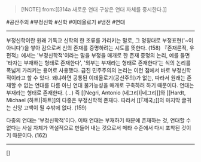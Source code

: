 > [!NOTE] from:[[314a 새로운 연대 구상은 연대 자체를 중시한다.]]

#공산주의 #부정신학 #신학 #이데올로기 #냉전 #연대 

--- 
부정신학이란 원래 기독교 신학의 한 조류를 가리키는 말로, 그 명칭대로 부정표현('~이 아니다')을 쌓아 감으로써 신의 존재를 증명하려는 시도를 뜻한다. (158) 
『존재론적, 우편적』에서는 '부정신학적'이라는 말을 부정을 매개로 한 존재 증명의 논리, 예를 들면 '타자는 부재하는 형태로 존재한다', '외부는 부재라는 형태로 존재한다'는 식의 논리를 폭넓게 가리키는 용어로 사용했다. 급진 민주주의의 논리는 이런 점에서 바로 부정신학적이라고 할 수 있다. 왜냐하면 공통된 이데올로기(공산주의)가 없는, 따라서 원래는 존재할 수 없는 연대를 다름 아닌 연대 불가능성을 매개로 구축하려 하기 때문이다. 연대는 부재라는 형태로 존재한다. (...) 즉 [[Negri, Antonio (네그리)|네그리]]와 [[Hardt, Michael (하트)|하트]]의 다중은 부정신학적 존재다. 따라서 [[『제국』]]의 마지막 글귀는 신앙 고백이 될 수밖에 없다. (159)

다중의 연대는 '부정신학적'이다. 이때 연대는 부재하기 때문에 존재하는 것, 연대할 수 없다는 사실 자체가 역설적으로 만들어 내는 것으로서 메타 수준에서 다시 포착된 것이기 때문이다. (162)

--- 
[]